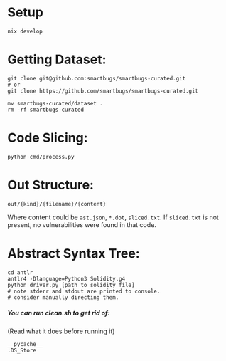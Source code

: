 # Setup
```
nix develop
```

# Getting Dataset:
```
git clone git@github.com:smartbugs/smartbugs-curated.git
# or
git clone https://github.com/smartbugs/smartbugs-curated.git

mv smartbugs-curated/dataset .
rm -rf smartbugs-curated
```

# Code Slicing:
```
python cmd/process.py
```

# Out Structure:
```
out/{kind}/{filename}/{content}
```
Where content could be `ast.json`, `*.dot`, `sliced.txt`.
If `sliced.txt` is not present, no vulnerabilities were found in that code.

# Abstract Syntax Tree:
```
cd antlr
antlr4 -Dlanguage=Python3 Solidity.g4
python driver.py [path to solidity file]
# note stderr and stdout are printed to console.
# consider manually directing them.
```

##### You can run clean.sh to get rid of:
(Read what it does before running it)
```
__pycache__
.DS_Store
```
